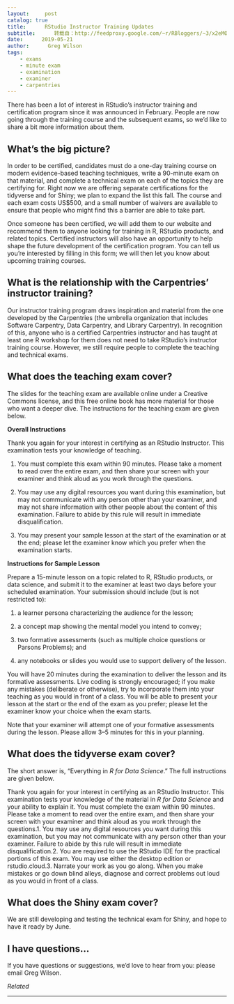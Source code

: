 ```yaml
---
layout:     post
catalog: true
title:      RStudio Instructor Training Updates
subtitle:      转载自：http://feedproxy.google.com/~r/RBloggers/~3/x2eM0QUtHTY/
date:      2019-05-21
author:      Greg Wilson
tags:
    - exams
    - minute exam
    - examination
    - examiner
    - carpentries
---
```






There has been a lot of interest in RStudio’s instructor training and certification program since it was announced in February. People are now going through the training course and the subsequent exams, so we’d like to share a bit more information about them.

## What’s the big picture?

In order to be certified, candidates must do a one-day training course on modern evidence-based teaching techniques, write a 90-minute exam on that material, and complete a technical exam on each of the topics they are certifying for. Right now we are offering separate certifications for the tidyverse and for Shiny; we plan to expand the list this fall. The course and each exam costs US$500, and a small number of waivers are available to ensure that people who might find this a barrier are able to take part.

Once someone has been certified, we will add them to our website and recommend them to anyone looking for training in R, RStudio products, and related topics. Certified instructors will also have an opportunity to help shape the future development of the certification program. You can tell us you’re interested by filling in this form; we will then let you know about upcoming training courses.

## What is the relationship with the Carpentries’ instructor training?

Our instructor training program draws inspiration and material from the one developed by the Carpentries (the umbrella organization that includes Software Carpentry, Data Carpentry, and Library Carpentry). In recognition of this, anyone who is a certified Carpentries instructor and has taught at least one R workshop for them does not need to take RStudio’s instructor training course. However, we still require people to complete the teaching and technical exams.

## What does the teaching exam cover?

The slides for the teaching exam are available online under a Creative Commons license, and this free online book has more material for those who want a deeper dive. The instructions for the teaching exam are given below.

**Overall Instructions**

Thank you again for your interest in certifying as an RStudio Instructor. This examination tests your knowledge of teaching.

1. You must complete this exam within 90 minutes. Please take a moment to read over the entire exam, and then share your screen with your examiner and think aloud as you work through the questions.

1. You may use any digital resources you want during this examination, but may not communicate with any person other than your examiner, and may not share information with other people about the content of this examination. Failure to abide by this rule will result in immediate disqualification.

1. You may present your sample lesson at the start of the examination or at the end; please let the examiner know which you prefer when the examination starts.


**Instructions for Sample Lesson**

Prepare a 15-minute lesson on a topic related to R, RStudio products, or data science, and submit it to the examiner at least two days before your scheduled examination. Your submission should include (but is not restricted to):

1. a learner persona characterizing the audience for the lesson;

1. a concept map showing the mental model you intend to convey;

1. two formative assessments (such as multiple choice questions or Parsons Problems); and

1. any notebooks or slides you would use to support delivery of the lesson.


You will have 20 minutes during the examination to deliver the lesson and its formative assessments. Live coding is strongly encouraged; if you make any mistakes (deliberate or otherwise), try to incorporate them into your teaching as you would in front of a class. You will be able to present your lesson at the start or the end of the exam as you prefer; please let the examiner know your choice when the exam starts.

Note that your examiner will attempt one of your formative assessments during the lesson. Please allow 3–5 minutes for this in your planning.

## What does the tidyverse exam cover?

The short answer is, “Everything in *R for Data Science*.” The full instructions are given below.

Thank you again for your interest in certifying as an RStudio Instructor. This examination tests your knowledge of the material in *R for Data Science* and your ability to explain it. You must complete the exam within 90 minutes. Please take a moment to read over the entire exam, and then share your screen with your examiner and think aloud as you work through the questions.1. You may use any digital resources you want during this examination, but you may not communicate with any person other than your examiner. Failure to abide by this rule will result in immediate disqualification.2. You are required to use the RStudio IDE for the practical portions of this exam. You may use either the desktop edition or rstudio.cloud.3. Narrate your work as you go along. When you make mistakes or go down blind alleys, diagnose and correct problems out loud as you would in front of a class.

## What does the Shiny exam cover?

We are still developing and testing the technical exam for Shiny, and hope to have it ready by June.

## I have questions…

If you have questions or suggestions, we’d love to hear from you: please email Greg Wilson.


*Related*








---
